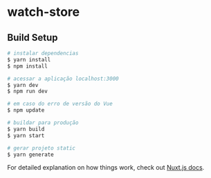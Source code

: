 # watch-store

## Build Setup

```bash
# instalar dependencias
$ yarn install
$ npm install

# acessar a aplicação localhost:3000
$ yarn dev
$ npm run dev

# em caso do erro de versão do Vue
$ npm update

# buildar para produção
$ yarn build
$ yarn start

# gerar projeto static
$ yarn generate
```

For detailed explanation on how things work, check out [Nuxt.js docs](https://nuxtjs.org).
